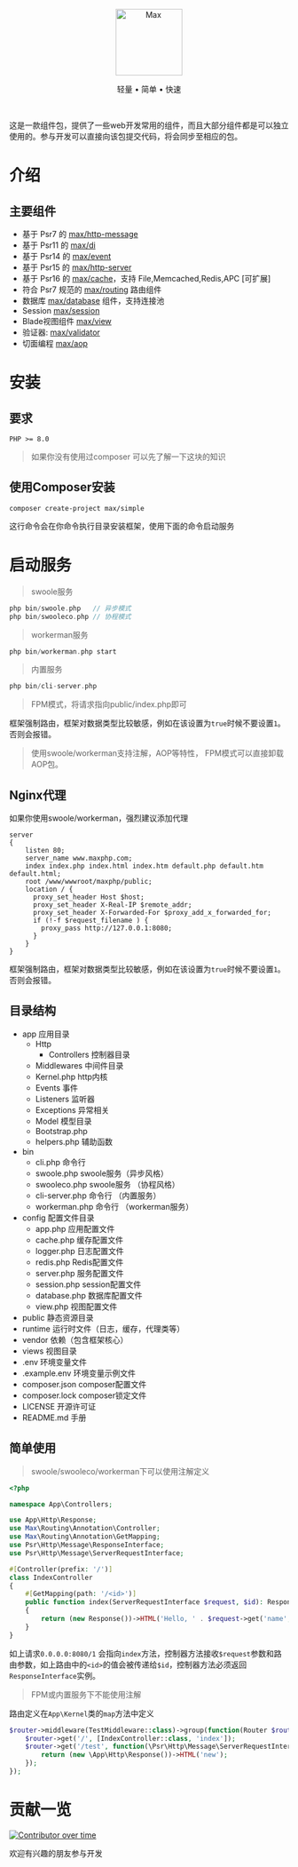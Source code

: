 <p align="center">
<img src="https://raw.githubusercontent.com/topyao/max-simple/master/public/favicon.ico" width="120" alt="Max">
</p>

<p align="center">轻量 • 简单 • 快速</p>

<p align="center">
<a href="https://github.com/topyao/max/issues"><img src="https://img.shields.io/github/issues/topyao/max" alt=""></a>
<a href="https://github.com/topyao/max"><img src="https://img.shields.io/github/stars/topyao/max" alt=""></a>
<img src="https://img.shields.io/badge/php-%3E%3D8.0-brightgreen" alt="">
<img src="https://img.shields.io/badge/license-apache%202-blue" alt="">
</p>

这是一款组件包，提供了一些web开发常用的组件，而且大部分组件都是可以独立使用的。参与开发可以直接向该包提交代码，将会同步至相应的包。

# 介绍

## 主要组件

- 基于 Psr7 的 [max/http-message](https://github.com/topyao/max-http-message)
- 基于 Psr11 的 [max/di](https://github.com/topyao/max-di)
- 基于 Psr14 的 [max/event](https://github.com/topyao/max-http-message)
- 基于 Psr15 的 [max/http-server](https://github.com/topyao/max-http-server)
- 基于 Psr16 的 [max/cache](https://github.com/topyao/max-cache)，支持 File,Memcached,Redis,APC [可扩展]
- 符合 Psr7 规范的 [max/routing](https://github.com/topyao/max-routing) 路由组件
- 数据库 [max/database](https://github.com/topyao/max-database) 组件，支持连接池
- Session [max/session](https://github.com/topyao/max-session)
- Blade视图组件 [max/view](https://github.com/topyao/max-view)
- 验证器: [max/validator](https://github.com/topyao/max-validator)
- 切面编程 [max/aop](https://github.com/topyao/max-aop)

# 安装

## 要求

```
PHP >= 8.0
```

> 如果你没有使用过composer 可以先了解一下这块的知识

## 使用Composer安装

```
composer create-project max/simple
```

这行命令会在你命令执行目录安装框架，使用下面的命令启动服务

# 启动服务

> swoole服务

```php
php bin/swoole.php   // 异步模式
php bin/swooleco.php // 协程模式
```

> workerman服务

```php
php bin/workerman.php start
```

> 内置服务

```php
php bin/cli-server.php
```

> FPM模式，将请求指向public/index.php即可

框架强制路由，框架对数据类型比较敏感，例如在该设置为`true`时候不要设置`1`。否则会报错。

> 使用swoole/workerman支持注解，AOP等特性， FPM模式可以直接卸载AOP包。

## Nginx代理

如果你使用swoole/workerman，强烈建议添加代理

```
server
{
    listen 80;
    server_name www.maxphp.com;
    index index.php index.html index.htm default.php default.htm default.html;
    root /www/wwwroot/maxphp/public;
    location / {
      proxy_set_header Host $host;
      proxy_set_header X-Real-IP $remote_addr;
      proxy_set_header X-Forwarded-For $proxy_add_x_forwarded_for;
      if (!-f $request_filename ) {
        proxy_pass http://127.0.0.1:8080;
      }
    }
}
```

框架强制路由，框架对数据类型比较敏感，例如在该设置为`true`时候不要设置`1`。否则会报错。

## 目录结构

- app 应用目录
  - Http
    - Controllers 控制器目录
  - Middlewares 中间件目录
  - Kernel.php http内核
  - Events 事件
  - Listeners 监听器
  - Exceptions 异常相关
  - Model 模型目录
  - Bootstrap.php
  - helpers.php 辅助函数
- bin
  - cli.php 命令行
  - swoole.php swoole服务（异步风格）
  - swooleco.php swoole服务 （协程风格）
  - cli-server.php 命令行 （内置服务）
  - workerman.php 命令行 （workerman服务）
- config 配置文件目录
  - app.php 应用配置文件
  - cache.php 缓存配置文件
  - logger.php 日志配置文件
  - redis.php Redis配置文件
  - server.php 服务配置文件
  - session.php session配置文件
  - database.php 数据库配置文件
  - view.php 视图配置文件
- public 静态资源目录
- runtime 运行时文件（日志，缓存，代理类等）
- vendor 依赖（包含框架核心）
- views 视图目录
- .env 环境变量文件
- .example.env 环境变量示例文件
- composer.json composer配置文件
- composer.lock composer锁定文件
- LICENSE 开源许可证
- README.md 手册

## 简单使用

> swoole/swooleco/workerman下可以使用注解定义

```php
<?php

namespace App\Controllers;

use App\Http\Response;
use Max\Routing\Annotation\Controller;
use Max\Routing\Annotation\GetMapping;
use Psr\Http\Message\ResponseInterface;
use Psr\Http\Message\ServerRequestInterface;

#[Controller(prefix: '/')]
class IndexController
{
    #[GetMapping(path: '/<id>')]
    public function index(ServerRequestInterface $request, $id): ResponseInterface
    {
        return (new Response())->HTML('Hello, ' . $request->get('name', 'MaxPHP!'));
    }
}

```

如上请求`0.0.0.0:8080/1` 会指向`index`方法，控制器方法接收`$request`参数和路由参数，如上路由中的`<id>`的值会被传递给`$id`，控制器方法必须返回`ResponseInterface`实例。

> FPM或内置服务下不能使用注解

路由定义在`App\Kernel`类的`map`方法中定义

```php
$router->middleware(TestMiddleware::class)->group(function(Router $router) {
    $router->get('/', [IndexController::class, 'index']);
    $router->get('/test', function(\Psr\Http\Message\ServerRequestInterface $request) {
        return (new \App\Http\Response())->HTML('new');
    });
});
```

# 贡献一览

[![Contributor over time](https://contributor-overtime-api.apiseven.com/contributors-svg?chart=contributorOverTime&repo=topyao/max,topyao/max-routing,topyao/max-session,topyao/max-view,topyao/max-di,topyao/max-cache,topyao/max-simple,topyao/max-http-message,topyao/max-http-server,topyao/max-event,topyao/max-config,topyao/max-aop,topyao/max-database,topyao/max-log,topyao/max-redis,topyao/max-validator)](https://contributor-overtime-api.apiseven.com/contributors-svg?chart=contributorOverTime&repo=topyao/max,topyao/max-routing,topyao/max-session,topyao/max-view,topyao/max-di,topyao/max-cache,topyao/max-simple,topyao/max-http-message,topyao/max-http-server,topyao/max-event,topyao/max-config,topyao/max-aop,topyao/max-database,topyao/max-log,topyao/max-redis,topyao/max-validator)

欢迎有兴趣的朋友参与开发
